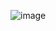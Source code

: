 ![image](https://user-images.githubusercontent.com/86996619/125155844-ecd93780-e194-11eb-811f-e9fea3d59074.png)
